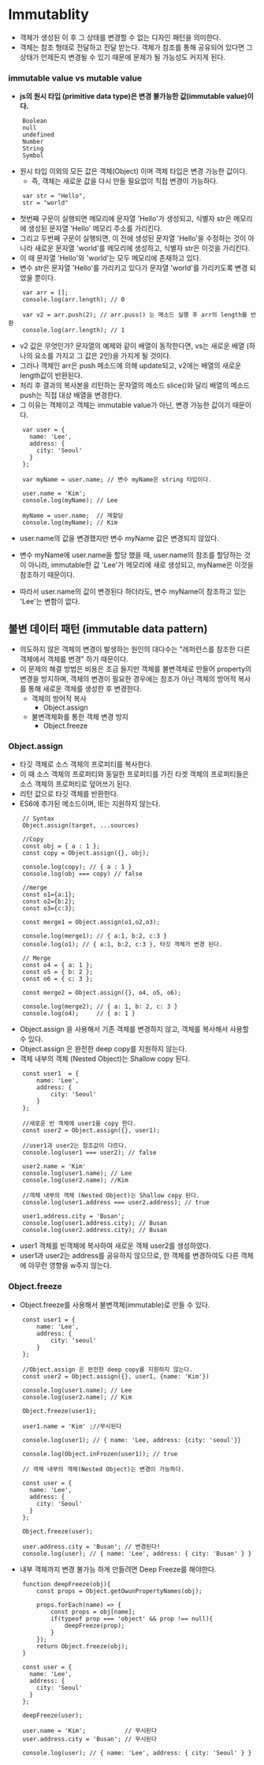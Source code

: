 # Immutablity

- 객체가 생성된 이 후 그 상태를 변경할 수 없는 디자인 패턴을 의미한다.
- 객체는 참조 형태로 전달하고 전달 받는다. 객체가 참조를 통해 공유되어 있다면 그 상태가 언제든지 변경될 수 있기 때문에 문제가 될 가능성도 커지게 된다.

### immutable value vs mutable value

- **js의 원시 타입 (primitive data type)은 변경 불가능한 값(immutable value)이다.**
```
    Boolean
    null
    undefined
    Number
    String
    Symbol
```
- 원시 타입 이외의 모든 값은 객체(Object) 이며 객체 타입은 변경 가능한 값이다.
    - 즉, 객체는 새로운 값을 다시 만들 필요없이 직접 변경이 가능하다.
```
    var str = "Hello",
    str = "world"
```
- 첫번째 구문이 실행되면 메모리에 문자열 'Hello'가 생성되고, 식별자 str은 메모리에 생성된 문자열 'Hello' 메모리 주소를 가리킨다.
- 그리고 두번째 구문이 실행되면, 이 전에 생성된 문자열 'Hello'을 수정하는 것이 아니라 새로운 문자열 'world'를 메모리에 생성하고, 식별자 str은 이것을 가리킨다.
- 이 때 문자열 'Hello'와 'world'는 모두 메모리에 존재하고 있다.
- 변수 str은 문자열 'Hello'를 가리키고 있다가 문자열 'world'를 가리키도록 변경 되었을 뿐이다.

```
    var arr = [];
    console.log(arr.length); // 0
    
    var v2 = arr.push(2); // arr.puss() 는 메소드 실행 후 arr의 length를 반환
    console.log(arr.length); // 1
```

- v2 값은 무엇인가? 문자열의 예제와 같이 배열이 동작한다면, vs는 새로운 배열 (하나의 요소를 가지고 그 값은 2인)을 가지게 될 것이다.
- 그러나 객체인 arr은 push 메소드에 의해 update되고, v2에는 배열의 새로운 length값이 반환된다.
- 처리 후 결과의 복사본을 리턴하는 문자열의 메소드 slice()와 달리 배열의 메소드 push는 직접 대상 배열을 변경한다.
- 그 이유는 객체이고 객체는 immutable value가 아닌, 변경 가능한 값이기 때문이다.
```
    var user = {
      name: 'Lee',
      address: {
        city: 'Seoul'
      }
    };
    
    var myName = user.name; // 변수 myName은 string 타입이다.
    
    user.name = 'Kim';
    console.log(myName); // Lee
    
    myName = user.name;  // 재할당
    console.log(myName); // Kim
```
- user.name의 값을 변경했지만 변수 myName 값은 변경되지 않았다.
- 변수 myName에 user.name을 할당 했을 때, user.name의 참조를 할당하는 것이 아니라, immutable한 값 'Lee'가 메모리에 새로 생성되고, myName은 이것을 참조하기 때문이다.

- 따라서 user.name의 값이 변경된다 하더라도, 변수 myName이 참조하고 있는 'Lee'는 변함이 없다.

## 불변 데이터 패턴 (immutable data pattern)

- 의도하지 않은 객체의 변경이 발생하는 원인의 대다수는 "레퍼런스를 참조한 다른 객체에서 객체를 변경" 하기 때문이다.
- 이 문제의 해결 방법은 비용은 조금 들지만 객체를 불변객체로 만들어 property의 변경을 방지하며, 객체의 변경이 필요한 경우에는 참조가 아닌 객체의 방어적 복사를 통해 새로운 객체를 생성한 후 변경한다.
    - 객체의 방어적 복사
        - Object.assign
    - 불변객체화를 통한 객체 변경 방지
        - Object.freeze

### Object.assign

- 타깃 객체로 소스 객체의 프로퍼티를 복사한다.
- 이 때 소스 객체의 프로퍼티와 동일한 프로퍼티를 가진 타겟 객체의 프로퍼티들은 소스 객체의 프로퍼티로 덮어쓰기 된다.
- 리턴 값으로 타깃 객체를 반환한다.
- ES6에 추가된 메소드이며, IE는 지원하지 않는다.
```
    // Syntax
    Object.assign(target, ...sources)
    
    //Copy
    const obj = { a : 1 };
    const copy = Object.assign({}, obj);
    
    console.log(copy); // { a : 1 }
    console.log(obj === copy) // false
    
    //merge
    const o1={a:1};
    const o2={b:2};
    const o3={c:3};
    
    const merge1 = Object.assign(o1,o2,o3);
    
    console.log(merge1); // { a:1, b:2, c:3 }
    console.log(o1); // { a:1, b:2, c:3 }, 타깃 객체가 변경 된다.
    
    // Merge
    const o4 = { a: 1 };
    const o5 = { b: 2 };
    const o6 = { c: 3 };
    
    const merge2 = Object.assign({}, o4, o5, o6);
    
    console.log(merge2); // { a: 1, b: 2, c: 3 }
    console.log(o4);     // { a: 1 }
```
- Object.assign 을 사용해서 기존 객체를 변경하지 않고, 객체를 복사해서 사용할 수 있다.
- Object.assign 은 완전한 deep copy를 지원하지 않는다.
- 객체 내부의 객체 (Nested Object)는 Shallow copy 된다.
```
    const user1  = {
    	name: 'Lee',
    	address: {
    		city: 'Seoul'
    	}
    };
    
    //새로운 빈 객체에 user1을 copy 한다.
    const user2 = Object.assign({}, user1);
    
    //user1과 user2는 참조값이 다르다.
    console.log(user1 === user2); // false
    
    user2.name = 'Kim'
    console.log(user1.name); // Lee
    console.log(user2.name); //Kim
    
    //객체 내부의 객체 (Nested Object)는 Shallow copy 된다.
    console.log(user1.address === user2.address); // true
    
    user1.address.city = 'Busan';
    console.log(user1.address.city); // Busan
    console.log(user2.address.city); // Busan
```
- user1 객체를 빈객체에 복사하여 새로운 객체 user2를 생성하였다.
- user1과 user2는 address를 공유하지 않으므로, 한 객체를 변경하여도 다른 객체에 아무런 영향을 w주지 않는다.

### Object.freeze

- Object.freeze를 사용해서 불변객체(immutable)로 만들 수 있다.
```
    const user1 = {
    	name: 'Lee',
    	address: {
    		city: 'seoul'
    	}
    };
    
    //Object.assign 은 완전한 deep copy를 지원하지 않는다.
    const user2 = Object.assign({}, user1, {name: 'Kim'})
    
    console.log(user1.name); // Lee
    console.log(user2.name); // Kim
    
    Object.freeze(user1);
    
    user1.name = 'Kim' ;//무시된다
    
    console.log(user1); // { name: 'Lee, address: {city: 'seoul'}}
    
    console.log(Object.inFrozen(user1)); // true
    
    // 객체 내부의 객체(Nested Object)는 변경이 가능하다.
    
    const user = {
      name: 'Lee',
      address: {
        city: 'Seoul'
      }
    };
    
    Object.freeze(user);
    
    user.address.city = 'Busan'; // 변경된다!
    console.log(user); // { name: 'Lee', address: { city: 'Busan' } }
```
- 내부 객체까지 변경 불가능 하게 만들려면 Deep Freeze를 해야한다.
```
    function deepFreeze(obj){
    	const props = Object.getOwunPropertyNames(obj);
    
    	props.forEach(name) => {
    		const props = obj[name];
    		if(typeof prop === 'object' && prop !== null){
    			deepFreeze(prop);
    		}
    	});
    	return Object.freeze(obj);
    }
    
    const user = {
      name: 'Lee',
      address: {
        city: 'Seoul'
      }
    };
    
    deepFreeze(user);
    
    user.name = 'Kim';           // 무시된다
    user.address.city = 'Busan'; // 무시된다
    
    console.log(user); // { name: 'Lee', address: { city: 'Seoul' } }
```